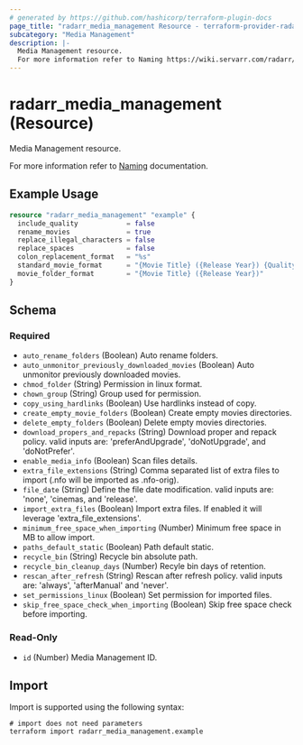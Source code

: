 ```yaml
---
# generated by https://github.com/hashicorp/terraform-plugin-docs
page_title: "radarr_media_management Resource - terraform-provider-radarr"
subcategory: "Media Management"
description: |-
  Media Management resource.
  For more information refer to Naming https://wiki.servarr.com/radarr/settings#file-management documentation.
---
```


# radarr_media_management (Resource)

<!-- subcategory:Media Management -->Media Management resource.
For more information refer to [Naming](https://wiki.servarr.com/radarr/settings#file-management) documentation.

## Example Usage

```terraform
resource "radarr_media_management" "example" {
  include_quality            = false
  rename_movies              = true
  replace_illegal_characters = false
  replace_spaces             = false
  colon_replacement_format   = "%s"
  standard_movie_format      = "{Movie Title} ({Release Year}) {Quality Full}"
  movie_folder_format        = "{Movie Title} ({Release Year})"
}
```

<!-- schema generated by tfplugindocs -->
## Schema

### Required

- `auto_rename_folders` (Boolean) Auto rename folders.
- `auto_unmonitor_previously_downloaded_movies` (Boolean) Auto unmonitor previously downloaded movies.
- `chmod_folder` (String) Permission in linux format.
- `chown_group` (String) Group used for permission.
- `copy_using_hardlinks` (Boolean) Use hardlinks instead of copy.
- `create_empty_movie_folders` (Boolean) Create empty movies directories.
- `delete_empty_folders` (Boolean) Delete empty movies directories.
- `download_propers_and_repacks` (String) Download proper and repack policy. valid inputs are: 'preferAndUpgrade', 'doNotUpgrade', and 'doNotPrefer'.
- `enable_media_info` (Boolean) Scan files details.
- `extra_file_extensions` (String) Comma separated list of extra files to import (.nfo will be imported as .nfo-orig).
- `file_date` (String) Define the file date modification. valid inputs are: 'none', 'cinemas, and 'release'.
- `import_extra_files` (Boolean) Import extra files. If enabled it will leverage 'extra_file_extensions'.
- `minimum_free_space_when_importing` (Number) Minimum free space in MB to allow import.
- `paths_default_static` (Boolean) Path default static.
- `recycle_bin` (String) Recycle bin absolute path.
- `recycle_bin_cleanup_days` (Number) Recyle bin days of retention.
- `rescan_after_refresh` (String) Rescan after refresh policy. valid inputs are: 'always', 'afterManual' and 'never'.
- `set_permissions_linux` (Boolean) Set permission for imported files.
- `skip_free_space_check_when_importing` (Boolean) Skip free space check before importing.

### Read-Only

- `id` (Number) Media Management ID.

## Import

Import is supported using the following syntax:

```shell
# import does not need parameters
terraform import radarr_media_management.example
```
